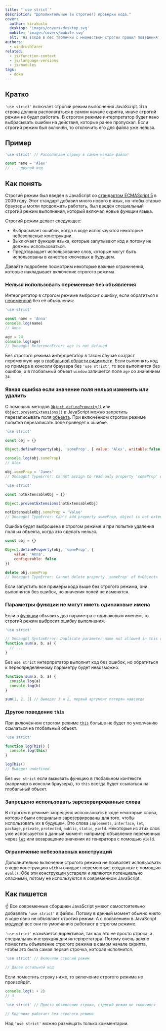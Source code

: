 ```yaml
---
title: "`use strict`"
description: "Дополнительные (и строгие!) проверки кода."
cover:
  author: kirakusto
  desktop: 'images/covers/desktop.svg'
  mobile: 'images/covers/mobile.svg'
  alt: 'На входе в лес таблички с множеством строгих правил поведения'
authors:
  - windrushfarer
related:
  - js/function-context
  - js/language-versions
  - js/modules
tags:
  - doka
---
```


## Кратко

`'use strict'` включает строгий режим выполнения JavaScript. Эта строка должна располагаться в самом начале скрипта, иначе строгий режим не будет работать. В строгом режиме интерпретатор будет явно выбрасывать ошибки на действия, которые ранее пропускал. Если строгий режим был включён, то отключить его для файла уже нельзя.

## Пример

```js
'use strict' // Располагаем строку в самом начале файла!

const name = 'Alex'
// ... другой код
```

## Как понять

Строгий режим был введён в JavaScript со [стандартом ECMAScript 5](/js/language-versions/) в 2009 году.
Этот стандарт добавил много нового в язык, но чтобы старые браузеры могли продолжать работать, был введён специальный строгий режим выполнения, который включал новые функции языка.

Строгий режим делает следующее:

- Выбрасывает ошибки, когда в коде используются некоторые небезопасные конструкции.
- Выключает функции языка, которые запутывают код и потому не должны использоваться.
- Предотвращает использование слов, которые могут быть использованы в качестве ключевых в будущем.

Давайте подробнее посмотрим некоторые важные ограничения, которые накладывает включение строгого режима.

### Нельзя использовать переменные без объявления

Интерпретатор в строгом режиме выбросит ошибку, если обратиться к [переменной](/js/var-let/) без её объявления:

```js
'use strict'

const name = 'Anna'
console.log(name)
// Anna

age = 24
console.log(age)
// Uncaught ReferenceError: age is not defined
```

Без строгого режима интерпретатор в таком случае создаст переменную `age` в [глобальной области видимости](/js/closures/). Если выполнять код из примера в консоли браузера без `'use strict'`, то все выполнится без ошибок, а в глобальный объект `window` запишется поле `age` со значением `24`.

### Явная ошибка если значение поля нельзя изменить или удалить

С помощью методов [`Object.defineProperty()`](/js/descriptors/) или `Object.preventExtensions()` в JavaScript можно запретить перезаписывать поля [объекта](/js/object/). При включённом строгом режиме попытка перезаписать поле приведёт к ошибке.

```js
'use strict'

const obj = {}

Object.defineProperty(obj, 'someProp', { value: 'Alex', writable:false })

console.log(obj.someProp)
// Alex

obj.someProp = 'James'
// Uncaught TypeError: Cannot assign to read only property 'someProp' of object #<Object>
```

```js
'use strict'

const notExtensableObj = {}

Object.preventExtensions(notExtensableObj)

notExtensableObj.someProp = 'Value'
// Uncaught TypeError: Can't add property someProp, object is not extensible
```

Ошибка будет выброшена в строгом режиме и при попытке удаления поля из объекта, когда это сделать нельзя.

```js
const obj = {}

Object.defineProperty(obj, 'someProp', {
    value: 'Anna',
    configurable: false
})

delete obj.someProp
// Uncaught TypeError: Cannot delete property 'someProp' of #<Object>
```

Если запустить все примеры кода выше без строгого режима, они выполнятся без ошибок, но значения полей не изменятся.

### Параметры функции не могут иметь одинаковые имена

Если в [функции](/js/function/) объявить два параметра с одинаковым именем, то строгий режим выбросит ошибку выполнения.

```js
'use strict'

// Uncaught SyntaxError: Duplicate parameter name not allowed in this context
function sum(a, b, a) {
  // ...
}
```

Без `use strict` интерпретатор выполнит код без ошибок, но обратиться к переопределённому параметру будет невозможно.

```js
function sum(a, b, a) {
  console.log(a)
  console.log(b)
}

sum(1, 2, 3) // Выведет 3 и 2, первый аргумент потерян навсегда
```

### Другое поведение `this`

При включённом строгом режиме [`this`](/js/function-context/) больше не будет по умолчанию ссылаться на глобальный объект.

```js
'use strict'

function logThis() {
  console.log(this)
}

logThis()
// Выведет undefined
```

Без `use strict` если вызывать функцию в глобальном контексте (например в консоли браузера), то `this` всегда будет ссылаться на глобальный объект.

### Запрещено использовать зарезервированные слова

В строгом в режиме запрещено использовать в коде некоторые слова, которые были специально зарезервированы для того, чтобы использовать их в будущем. Это слова `implements`, `interface`, `let`, `package`, `private`, `protected`, `public`, `static`, `yield`. Некоторые из этих слов уже используется в данный момент: например объявление переменных через [`let`](/js/var-let/) или возвращение значения из генератора с помощью `yield`.

### Ограничение небезопасных конструкций

Дополнительно включение строгого режима не позволяет использовать в коде конструкцию `with` и очищает переменные, созданные с помощью `eval()`. Обе эти конструкции устарели и являются потенциально опасными, потому не используются в современном JavaScript.

## Как пишется

<aside>

☝️ Все современные сборщики JavaScript умеют самостоятельно добавлять `'use strict'` в файлы. Потому в данный момент обычно никто в коде явно не объявляет строгий режим. А с появлением в JavaScript [модулей](/js/modules/) все они по умолчанию работают в строгом режиме.

</aside>

`'use strict'` называется директивой, так как это не просто строка, а специальная инструкция для интерпретатора. Потому очень важно поместить объявление строгого режима в самом начале скрипта, чтобы это была самая первая строчка, которая исполнится.

```js
'use strict' // Включили строгий режим

// Далее остальной код
```

Если поместить строку ниже, то включение строгого режима не произойдёт.

```js
console.log(1 + 2)
// 3

'use strict' // Просто объявление строки, строгий режим не включился

// Код ниже работает без строгого режима
```

Над `'use strict'` можно размещать только комментарии.
